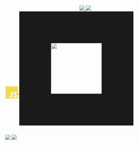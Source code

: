 ### 

<div align="center">
  <a href="https://github.com/DaianeLinhares">
  <img height="180em" src="https://github-readme-stats.vercel.app/api?username=DaianeLinhares&show_icons=true&theme=dracula&include_all_commits=true&count_private=true"/>
  <img width="180em" src="https://github-readme-stats.vercel.app/api/top-langs/?username=DaianeLinhares&layout=compact&langs_count=7&theme=dracula"/>
</div>

<div>
 <img align="center" alt= height="30" width="40" src="https://raw.githubusercontent.com/devicons/devicon/master/icons/javascript/javascript-plain.svg">
<a rigth=20"https://picasion.com/"><img src="https://i.picasion.com/pic91/1bba922277f276e727c255d2c7eb2da3.gif" width="160" height="160" border="100" />
</div>


##

<div>
<a href="https://instagram.com/daia.linhares" target="_blank"><img src="https://img.shields.io/badge/-Instagram-%23E4405F?style=for-the-badge&logo=instagram&logoColor=white" target="_blank"></a>
  <a href="https://www.linkedin.com/in/daiane-linhares-ferreira-99b06320b/" target="_blank"><img src="https://img.shields.io/badge/-LinkedIn-%230077B5?style=for-the-badge&logo=linkedin&logoColor=white" target="_blank"></a> 
 </div>
 
 
